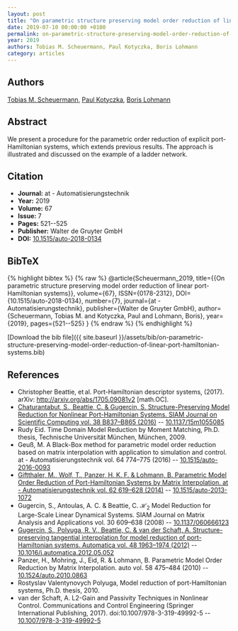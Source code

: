 ```yaml
---
layout: post
title: "On parametric structure preserving model order reduction of linear port-Hamiltonian systems"
date: 2019-07-10 00:00:00 +0100
permalink: on-parametric-structure-preserving-model-order-reduction-of-linear-port-hamiltonian-systems
year: 2019
authors: Tobias M. Scheuermann, Paul Kotyczka, Boris Lohmann
category: articles
---
```

 
## Authors
[Tobias M. Scheuermann](authors/tobias-m-scheuermann), [Paul Kotyczka](authors/paul-kotyczka), [Boris Lohmann](authors/boris-lohmann)
 
## Abstract
We present a procedure for the parametric order reduction of explicit port-Hamiltonian systems, which extends previous results. The approach is illustrated and discussed on the example of a ladder network.
 
## Citation
- **Journal:** at - Automatisierungstechnik
- **Year:** 2019
- **Volume:** 67
- **Issue:** 7
- **Pages:** 521--525
- **Publisher:** Walter de Gruyter GmbH
- **DOI:** [10.1515/auto-2018-0134](https://doi.org/10.1515/auto-2018-0134)
 
## BibTeX
{% highlight bibtex %}
{% raw %}
@article{Scheuermann_2019,
  title={{On parametric structure preserving model order reduction of linear port-Hamiltonian systems}},
  volume={67},
  ISSN={0178-2312},
  DOI={10.1515/auto-2018-0134},
  number={7},
  journal={at - Automatisierungstechnik},
  publisher={Walter de Gruyter GmbH},
  author={Scheuermann, Tobias M. and Kotyczka, Paul and Lohmann, Boris},
  year={2019},
  pages={521--525}
}
{% endraw %}
{% endhighlight %}
 
[Download the bib file]({{ site.baseurl }}/assets/bib/on-parametric-structure-preserving-model-order-reduction-of-linear-port-hamiltonian-systems.bib)
 
## References
- Christopher Beattie, et al. Port-Hamiltonian descriptor systems, (2017). arXiv: http://arxiv.org/abs/1705.09081v2 [math.OC].
- [Chaturantabut, S., Beattie, C. & Gugercin, S. Structure-Preserving Model Reduction for Nonlinear Port-Hamiltonian Systems. SIAM Journal on Scientific Computing vol. 38 B837–B865 (2016)](structure-preserving-model-reduction-for-nonlinear-port-hamiltonian-systems) -- [10.1137/15m1055085](https://doi.org/10.1137/15m1055085)
- Rudy Eid. Time Domain Model Reduction by Moment Matching, Ph.D. thesis, Technische Universität München, München, 2009.
- Geuß, M. A Black-Box method for parametric model order reduction based on matrix interpolation with application to simulation and control. at - Automatisierungstechnik vol. 64 774–775 (2016) -- [10.1515/auto-2016-0093](https://doi.org/10.1515/auto-2016-0093)
- [Giftthaler, M., Wolf, T., Panzer, H. K. F. & Lohmann, B. Parametric Model Order Reduction of Port-Hamiltonian Systems by Matrix Interpolation. at - Automatisierungstechnik vol. 62 619–628 (2014)](parametric-model-order-reduction-of-port-hamiltonian-systems-by-matrix-interpolation) -- [10.1515/auto-2013-1072](https://doi.org/10.1515/auto-2013-1072)
- Gugercin, S., Antoulas, A. C. & Beattie, C. $\mathcal{H}_2$ Model Reduction for Large-Scale Linear Dynamical Systems. SIAM Journal on Matrix Analysis and Applications vol. 30 609–638 (2008) -- [10.1137/060666123](https://doi.org/10.1137/060666123)
- [Gugercin, S., Polyuga, R. V., Beattie, C. & van der Schaft, A. Structure-preserving tangential interpolation for model reduction of port-Hamiltonian systems. Automatica vol. 48 1963–1974 (2012)](structure-preserving-tangential-interpolation-for-model-reduction-of-port-hamiltonian-systems) -- [10.1016/j.automatica.2012.05.052](https://doi.org/10.1016/j.automatica.2012.05.052)
- Panzer, H., Mohring, J., Eid, R. & Lohmann, B. Parametric Model Order Reduction by Matrix Interpolation. auto vol. 58 475–484 (2010) -- [10.1524/auto.2010.0863](https://doi.org/10.1524/auto.2010.0863)
- Rostyslav Valentynovych Polyuga, Model reduction of port-Hamiltonian systems, Ph.D. thesis, 2010.
- van der Schaft, A. L2-Gain and Passivity Techniques in Nonlinear Control. Communications and Control Engineering (Springer International Publishing, 2017). doi:10.1007/978-3-319-49992-5 -- [10.1007/978-3-319-49992-5](https://doi.org/10.1007/978-3-319-49992-5)

